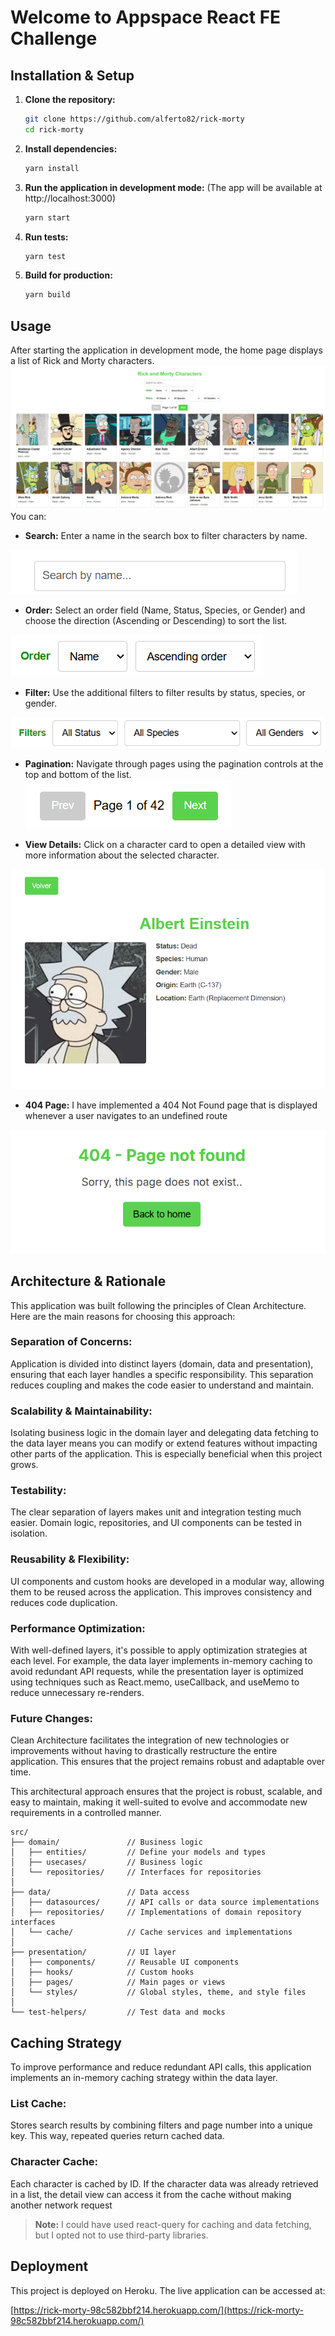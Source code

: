 # Welcome to Appspace React FE Challenge

## Installation & Setup

1. **Clone the repository:**

   ```bash
   git clone https://github.com/alferto82/rick-morty
   cd rick-morty
   ```
2. **Install dependencies:**

   ```bash
   yarn install
   ```
3. **Run the application in development mode:**
(The app will be available at http://localhost:3000)
   ```bash
   yarn start
   ```
4. **Run tests:**
   ```bash
   yarn test
   ```
5. **Build for production:**
   ```bash
   yarn build
   ```

## Usage

After starting the application in development mode, the home page displays a list of Rick and Morty characters.
![alt text](./assets/image-4.png)
 You can:

- **Search:** Enter a name in the search box to filter characters by name.

![alt text](./assets/image.png)

- **Order:** Select an order field (Name, Status, Species, or Gender) and choose the direction (Ascending or Descending) to sort the list.

![alt text](./assets/image-1.png)

- **Filter:** Use the additional filters to filter results by status, species, or gender.

![alt text](./assets/image-2.png)

- **Pagination:** Navigate through pages using the pagination controls at the top and bottom of the list.
![alt text](./assets/image-3.png)

- **View Details:** Click on a character card to open a detailed view with more information about the selected character.

![alt text](./assets/image-5.png)

- **404 Page:**
I have implemented a 404 Not Found page that is displayed whenever a user navigates to an undefined route

![alt text](./assets/image-6.png)

## Architecture & Rationale
This application was built following the principles of Clean Architecture. Here are the main reasons for choosing this approach:

### Separation of Concerns:
Application is divided into distinct layers (domain, data and presentation), ensuring that each layer handles a specific responsibility. This separation reduces coupling and makes the code easier to understand and maintain.

### Scalability & Maintainability:
Isolating business logic in the domain layer and delegating data fetching to the data layer means you can modify or extend features without impacting other parts of the application. This is especially beneficial when this project grows.

### Testability:
The clear separation of layers makes unit and integration testing much easier. Domain logic, repositories, and UI components can be tested in isolation.

### Reusability & Flexibility:
UI components and custom hooks are developed in a modular way, allowing them to be reused across the application. This improves consistency and reduces code duplication.

### Performance Optimization:
With well-defined layers, it's possible to apply optimization strategies at each level. For example, the data layer implements in-memory caching to avoid redundant API requests, while the presentation layer is optimized using techniques such as React.memo, useCallback, and useMemo to reduce unnecessary re-renders.

### Future Changes:
Clean Architecture facilitates the integration of new technologies or improvements without having to drastically restructure the entire application. This ensures that the project remains robust and adaptable over time.

This architectural approach ensures that the project is robust, scalable, and easy to maintain, making it well-suited to evolve and accommodate new requirements in a controlled manner.

```
src/
├── domain/               // Business logic
│   ├── entities/         // Define your models and types 
│   ├── usecases/         // Business logic 
│   └── repositories/     // Interfaces for repositories 
│
├── data/                 // Data access
│   ├── datasources/      // API calls or data source implementations 
│   ├── repositories/     // Implementations of domain repository interfaces 
│   └── cache/            // Cache services and implementations 
│
├── presentation/         // UI layer
│   ├── components/       // Reusable UI components 
│   ├── hooks/            // Custom hooks 
│   ├── pages/            // Main pages or views 
│   └── styles/           // Global styles, theme, and style files 
│
└── test-helpers/         // Test data and mocks
```

## Caching Strategy
To improve performance and reduce redundant API calls, this application implements an in-memory caching strategy within the data layer.

### List Cache:
Stores search results by combining filters and page number into a unique key. This way, repeated queries return cached data.

### Character Cache:
Each character is cached by ID. If the character data was already retrieved in a list, the detail view can access it from the cache without making another network request

> **Note:** I could have used react-query for caching and data fetching, but I opted not to use third-party libraries.

## Deployment

This project is deployed on Heroku. The live application can be accessed at:

[https://rick-morty-98c582bbf214.herokuapp.com/](https://rick-morty-98c582bbf214.herokuapp.com/)
